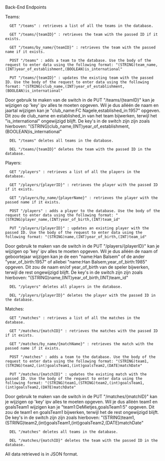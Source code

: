 Back-End Endpoints

Teams:

      GET "/teams" : retrieves a list of all the teams in the database.

      GET "/teams/{teamID}" : retrieves the team with the passed ID if it exists.

      GET "/teams/by_name/{teamID}" : retrieves the team with the passed name if it exists.

      POST "/teams" : adds a team to the database. Use the body of the request to enter data using the following format: "(STRING)team_name,(INT)year_of_establishment,(BOOLEAN)is_international"

      PUT "/teams/{teamID}" : updates the existing team with the passed ID. Use the body of the request to enter data using the following format: "(STRING)club_name,(INT)year_of_establishment,(BOOLEAN)is_international"

Door gebruik te maken van de switch in de PUT "/teams/{teamID}" kan je wijzigen op 'key' ipv alles te moeten opgeven. Wil je dus alléén de naam en jaartal wijzigen kan je "club_name:FC Nagele,established_in:1957" opgeven.
Dit zou de club_name en established_in van het team bijwerken, terwijl het "is_international" ongewijzigd blijft.
De key's in de switch zijn zijn zoals hierboven: "(STRING)club_name,(INT)year_of_establishment,(BOOLEAN)is_international"

      DEL "/teams" deletes all teams in the database.
      
      DEL "/teams/{teamID}" deletes the team with the passed ID in the database.
      
Players:
      
      GET "/players" : retrieves a list of all the players in the database.

      GET "/players/{playerID}" : retrieves the player with the passed ID if it exists.
      
      GET "/players/by_name/{playerName}" : retrieves the player with the passed name if it exists.

      POST "/players" : adds a player to the database. Use the body of the request to enter data using the following format: "(STRING)player_name,(INT)year_of_birth,(INT)team_id"

      PUT "/players/{playerID}" : updates an existing player with the passed ID. Use the body of the request to enter data using the following format: "(STRING)name,(INT)year_of_birth,(INT)team_id"

Door gebruik te maken van de switch in de PUT "/players/{playerID}" kan je wijzigen op 'key' ipv alles te moeten opgeven. 
Wil je dus alléén de naam of geboortejaar wijzigen kan je de een "name:Han Balsem" of de ander "year_of_birth:1957" of allebei "name:Han Balsem,year_of_birth:1985" opgeven.
Dit zou de naam en/of year_of_birth van de speler bijwerken, terwijl de rest ongewijzigd blijft.
De key's in de switch zijn zijn zoals hierboven: "(STRING)name,(INT)year_of_birth,(INT)team_id"

      DEL "/players" deletes all players in the database.
      
      DEL "/players/{playerID}" deletes the player with the passed ID in the database.
      
Matches:

      GET "/matches" : retrieves a list of all the matches in the database.

      GET "/matches/{matchID}" : retrieves the matches with the passed ID if it exists.

      GET "/matches/by_name/{matchName}" : retrieves the match with the passed name if it exists.

      POST "/matches" : adds a team to the database. Use the body of the request to enter data using the following format: "(STRING)team1,(STRING)team2,(int)goalsTeam1,(int)goalsTeam2,(DATE)matchDate"

      PUT "/matches/{matchID}" : updates the existing match with the passed ID. Use the body of the request to enter data using the following format: "(STRING)team1,(STRING)team2,(int)goalsTeam1,(int)goalsTeam2,(DATE)matchDate"

Door gebruik te maken van de switch in de PUT "/matches/{matchID}" kan je wijzigen op 'key' ipv alles te moeten opgeven. Wil je dus alléén team1 en goalsTeam1 wijzigen kan je "team1:DeMietjes,goalsTeam1:5" opgeven.
Dit zou de team1 en goalsTeam1 bijwerken, terwijl het de rest ongewijzigd blijft.
De key's in de switch zijn zijn zoals hierboven: "(STRING)team1,(STRING)team2,(int)goalsTeam1,(int)goalsTeam2,(DATE)matchDate"

      DEL "/matches" deletes all teams in the database.
      
      DEL "/matches/{matchID}" deletes the team with the passed ID in the database.
      

All data retrieved is in JSON format.
